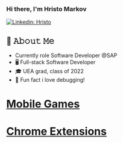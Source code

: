 ### Hi there, I'm Hristo Markov
[![Linkedin: Hristo](https://img.shields.io/badge/-Hristo-blue?style=flat-square&logo=Linkedin&logoColor=white&link=https://www.linkedin.com/in/hristo-markov/)](https://www.linkedin.com/in/hristo-markov/)

## :book: 𝙰𝚋𝚘𝚞𝚝 𝙼𝚎
- Currently role Software Developer @SAP 
- 🖥 Full-stack Software Developer
- 🎓 UEA grad, class of 2022
- 🍕 Fun fact i love debugging! 

# <a href="https://play.google.com/store/apps/developer?id=H.Markov&hl=en&gl=US">Mobile Games</a><br>
# <a href="https://chrome.google.com/webstore/search/Hristo%20Markov?_category=extensions">Chrome Extensions</a>
